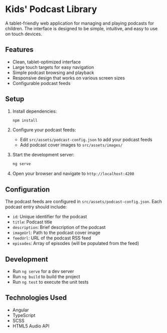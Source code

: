 # Kids' Podcast Library

A tablet-friendly web application for managing and playing podcasts for children. The interface is designed to be simple, intuitive, and easy to use on touch devices.

## Features

- Clean, tablet-optimized interface
- Large touch targets for easy navigation
- Simple podcast browsing and playback
- Responsive design that works on various screen sizes
- Configurable podcast feeds

## Setup

1. Install dependencies:
   ```bash
   npm install
   ```

2. Configure your podcast feeds:
   - Edit `src/assets/podcast-config.json` to add your podcast feeds
   - Add podcast cover images to `src/assets/images/`

3. Start the development server:
   ```bash
   ng serve
   ```

4. Open your browser and navigate to `http://localhost:4200`

## Configuration

The podcast feeds are configured in `src/assets/podcast-config.json`. Each podcast entry should include:

- `id`: Unique identifier for the podcast
- `title`: Podcast title
- `description`: Brief description of the podcast
- `imageUrl`: Path to the podcast cover image
- `feedUrl`: URL of the podcast RSS feed
- `episodes`: Array of episodes (will be populated from the feed)

## Development

- Run `ng serve` for a dev server
- Run `ng build` to build the project
- Run `ng test` to execute the unit tests

## Technologies Used

- Angular
- TypeScript
- SCSS
- HTML5 Audio API 

